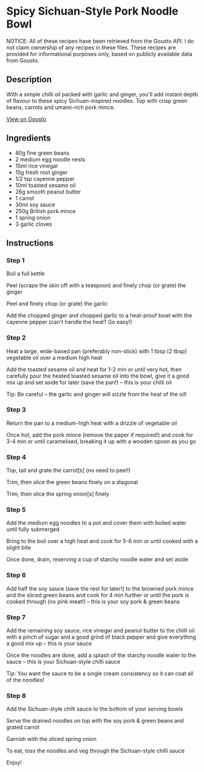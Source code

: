 # Spicy Sichuan-Style Pork Noodle Bowl

NOTICE: All of these recipes have been retrieved from the Gousto API. I do not claim ownership of any recipes in these files. These recipes are provided for informational purposes only, based on publicly available data from Gousto.

## Description

With a simple chilli oil packed with garlic and ginger, you'll add instant depth of flavour to these spicy Sichuan-inspired noodles. Top with crisp green beans, carrots and umami-rich pork mince. 

[View on Gousto](https://www.gousto.co.uk/recipes/cookbook/spicy-sichuan-style-pork-noodle-bowl)

## Ingredients

- 80g fine green beans
- 2 medium egg noodle nests
- 15ml rice vinegar
- 15g fresh root ginger
- 1/2 tsp cayenne pepper
- 10ml toasted sesame oil
- 26g smooth peanut butter
- 1 carrot
- 30ml soy sauce
- 250g British pork mince
- 1 spring onion
- 3 garlic cloves

## Instructions


### Step 1

Boil a full kettle

Peel (scrape the skin off with a teaspoon) and finely chop (or grate) the ginger

Peel and finely chop (or grate) the garlic

Add the chopped ginger and chopped garlic to a heat-proof bowl with the cayenne pepper (can't handle the heat? Go easy!)


### Step 2

Heat a large, wide-based pan (preferably non-stick) with 1 tbsp <span class="text-danger">[2 tbsp] </span>vegetable oil over a medium high heat

Add the toasted sesame oil and heat for 1-2 min or until very hot, then carefully pour the heated toasted sesame oil into the bowl, give it a good mix up and set aside for later (save the pan!) – this is your chilli oil

Tip: Be careful – the garlic and ginger will sizzle from the heat of the oil!


### Step 3

Return the pan to a medium-high heat with a drizzle of vegetable oil

Once hot, add the pork mince (remove the paper if required!) and cook for 3-4 min or until caramelised, breaking it up with a wooden spoon as you go


### Step 4

Top, tail and grate the carrot<span class="text-danger">[s]</span> (no need to peel!)

Trim, then slice the green beans finely on a diagonal

Trim, then slice the spring onion<span class="text-danger">[s]</span> finely


### Step 5

Add the medium egg noodles to a pot and cover them with boiled water until fully submerged

Bring to the boil over a high heat and cook for 5-6 min or until cooked with a slight bite

Once done, drain, reserving a cup of starchy noodle water and set aside


### Step 6

Add half the soy sauce (save the rest for later!) to the browned pork mince and the sliced green beans and cook for 4 min further or until the pork is cooked through (no pink meat!) – this is your soy pork & green beans


### Step 7

Add the remaining soy sauce, rice vinegar and peanut butter to the chilli oil with a pinch of sugar and a good grind of black pepper and give everything a good mix up – this is your sauce

Once the noodles are done, add a splash of the starchy noodle water to the sauce – this is your Sichuan-style chilli sauce

Tip: You want the sauce to be a single cream consistency so it can coat all of the noodles!

### Step 8

Add the Sichuan-style chilli sauce to the bottom of your serving bowls

Serve the drained noodles on top with the soy pork & green beans and grated carrot

Garnish with the sliced spring onion

To eat, toss the noodles and veg through the Sichuan-style chilli sauce

Enjoy!

